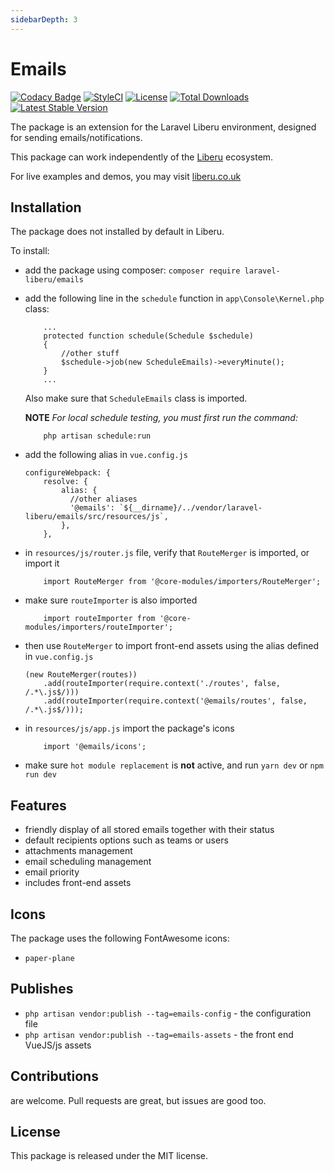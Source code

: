 ```yaml
---
sidebarDepth: 3
---
```


# Emails

[![Codacy Badge](https://api.codacy.com/project/badge/Grade/ff415bb65927479a80d173622d3c11ed)](https://www.codacy.com/app/laravel-liberu/emails?utm_source=github.com&amp;utm_medium=referral&amp;utm_content=laravel-liberu/emails&amp;utm_campaign=Badge_Grade)
[![StyleCI](https://github.styleci.io/repos/134861936/shield?branch=master)](https://github.styleci.io/repos/134861936)
[![License](https://poser.pugx.org/laravel-liberu/emails/license)](https://packagist.org/packages/laravel-liberu/emails)
[![Total Downloads](https://poser.pugx.org/laravel-liberu/emails/downloads)](https://packagist.org/packages/laravel-liberu/emails)
[![Latest Stable Version](https://poser.pugx.org/laravel-liberu/emails/version)](https://packagist.org/packages/laravel-liberu/emails)

The package is an extension for the Laravel Liberu environment, designed for sending emails/notifications.

This package can work independently of the [Liberu](https://github.com/laravel-liberu/Liberu) ecosystem.

For live examples and demos, you may visit [liberu.co.uk](https://www.liberu.co.uk)

## Installation

The package does not installed by default in Liberu.

To install:

* add the package using composer: `composer require laravel-liberu/emails`
* add the following line in the `schedule` function in `app\Console\Kernel.php` class:
    ```
        ...
        protected function schedule(Schedule $schedule)
        {
            //other stuff
            $schedule->job(new ScheduleEmails)->everyMinute();
        }
        ...
    ```
    Also make sure that `ScheduleEmails` class is imported.

    **NOTE** *For local schedule testing, you must first run the command:*
    ```
        php artisan schedule:run
    ```
  
* add the following alias in `vue.config.js`
    ```
    configureWebpack: {
        resolve: {
            alias: {
              //other aliases
              '@emails': `${__dirname}/../vendor/laravel-liberu/emails/src/resources/js`,
            },
        },
    ```
* in `resources/js/router.js` file, verify that `RouteMerger` is imported, or import it
    ```
        import RouteMerger from '@core-modules/importers/RouteMerger';
    ```

* make sure `routeImporter` is also imported
    ```
        import routeImporter from '@core-modules/importers/routeImporter';
    ```

* then use `RouteMerger` to import front-end assets using the alias defined in `vue.config.js`
    ```
    (new RouteMerger(routes))
        .add(routeImporter(require.context('./routes', false, /.*\.js$/)))
        .add(routeImporter(require.context('@emails/routes', false, /.*\.js$/)));
    ```

* in `resources/js/app.js` import the package's icons

    ```
        import '@emails/icons';
    ```

* make sure `hot module replacement` is **not** active, and run `yarn dev` or `npm run dev`

## Features
* friendly display of all stored emails together with their status
* default recipients options such as teams or users
* attachments management
* email scheduling management
* email priority
* includes front-end assets

## Icons
The package uses the following FontAwesome icons:
* `paper-plane`

## Publishes
- `php artisan vendor:publish --tag=emails-config` - the configuration file
- `php artisan vendor:publish --tag=emails-assets` - the front end VueJS/js assets

## Contributions

are welcome. Pull requests are great, but issues are good too.

## License

This package is released under the MIT license.
